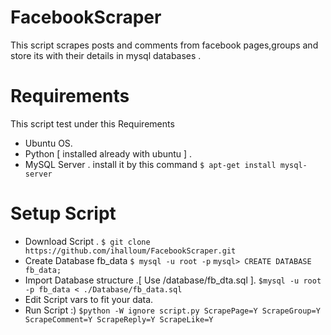 # FacebookScraper
This script scrapes posts and comments from facebook pages,groups and store its with their details in mysql databases .

# Requirements
This script test under this Requirements
  * Ubuntu OS.
  * Python [ installed already with ubuntu ] .
  * MySQL Server .
      install it by this command
            `$ apt-get install mysql-server`

# Setup Script
  * Download Script .
			`$ git clone https://github.com/ihalloum/FacebookScraper.git`
  * Create Database fb_data
			`$ mysql -u root -p`
			`mysql> CREATE DATABASE fb_data;`
  * Import Database structure .[ Use /database/fb_dta.sql ].
			`$mysql -u root -p fb_data < ./Database/fb_data.sql`
  * Edit Script vars to fit your data.
  * Run Script :)
			`$python -W ignore script.py ScrapePage=Y ScrapeGroup=Y ScrapeComment=Y ScrapeReply=Y ScrapeLike=Y`
			
